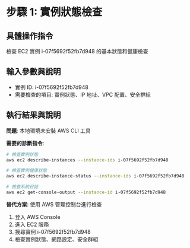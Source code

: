 # 步驟 1: 實例狀態檢查

## 具體操作指令
檢查 EC2 實例 i-07f5692f52fb7d948 的基本狀態和健康檢查

## 輸入參數與說明
- 實例 ID: i-07f5692f52fb7d948
- 需要檢查的項目: 實例狀態、IP 地址、VPC 配置、安全群組

## 執行結果與說明
**問題**: 本地環境未安裝 AWS CLI 工具

**需要的診斷指令**:
```bash
# 檢查實例狀態
aws ec2 describe-instances --instance-ids i-07f5692f52fb7d948

# 檢查實例健康狀態
aws ec2 describe-instance-status --instance-ids i-07f5692f52fb7d948

# 檢查系統日誌
aws ec2 get-console-output --instance-id i-07f5692f52fb7d948
```

**替代方案**: 使用 AWS 管理控制台進行檢查
1. 登入 AWS Console
2. 進入 EC2 服務
3. 搜尋實例 i-07f5692f52fb7d948
4. 檢查實例狀態、網路設定、安全群組
